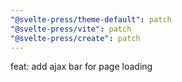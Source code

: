 ```yaml
---
"@svelte-press/theme-default": patch
"@svelte-press/vite": patch
"@svelte-press/create": patch
---
```


feat: add ajax bar for page loading
